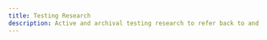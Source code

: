 ```yaml
---
title: Testing Research
description: Active and archival testing research to refer back to and expand upon.
---
```

